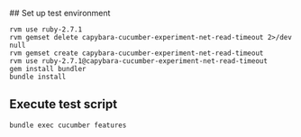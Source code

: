 ## Set up test environment
```
rvm use ruby-2.7.1
rvm gemset delete capybara-cucumber-experiment-net-read-timeout 2>/dev null
rvm gemset create capybara-cucumber-experiment-net-read-timeout
rvm use ruby-2.7.1@capybara-cucumber-experiment-net-read-timeout
gem install bundler
bundle install
```

## Execute test script
```
bundle exec cucumber features
```